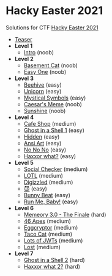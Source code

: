 # Hacky Easter 2021

Solutions for CTF [Hacky Easter 2021](https://www.hackyeaster.com/)

- [Teaser](teaser/README.md)
- **Level 1**
  - [Intro](level1/intro/README.md) (noob)
- **Level 2**
  - [Basement Cat](level2/basement-cat/README.md) (noob)
  - [Easy One](level2/easy-one/README.md) (noob)
- **Level 3**
  - [Beehive](level3/beehive/README.md) (easy)
  - [Unicorn](level3/unicorn/README.md) (easy)
  - [Mystical Symbols](level3/mystical-symbols/README.md) (easy)
  - [Caesar's Meme](level3/caesars-meme/README.md) (noob)
  - [Sunshine](level3/sunshine/README.md) (noob)
- **Level 4**
  - [Cafe Shop](level4/cafe-shop/README.md) (medium)
  - [Ghost in a Shell 1](level4/ghost-shell/README.md) (easy)
  - [Hidden](level4/hidden/README.md) (easy)
  - [Ansi Art](level4/ansi-art/README.md) (easy)
  - [No No No](level4/no-no-no/README.md) (easy)
  - [Haxxor what?](level4/haxxor-what/README.md) (easy)
- **Level 5**
  - [Social Checker](level5/social-checker/README.md) (medium)
  - [LOTL](level5/lotl/README.md) (medium)
  - [Digizzled](level5/digizzled/README.md) (medium)
  - [😈](level5/smiling-face-horns) (easy)
  - [Bunny Beat](level5/bunny-beat/README.md) (easy)
  - [Run Me, Baby!](level5/run-me-baby/README.md) (easy)
- **Level 6**
  - [Memeory 3.0 - The Finale](level6/memeory3/README.md) (hard)
  - [46 Apes](level6/46-apes/README.md) (medium)
  - [Eggcryptor](level6/eggcryptor/README.md) (medium)
  - [Taco Cat](level6/taco-cat/README.md) (medium)
  - [Lots of JWTs](level6/lots-of-jwts/README.md) (medium)
  - [Lost](level6/lost/README.md) (medium)
- **Level 7**
  - [Ghost in a Shell 2](level7/ghost-shell2/README.md) (hard)
  - [Haxxor what 2?](level7/haxxor-what2/README.md) (hard)

